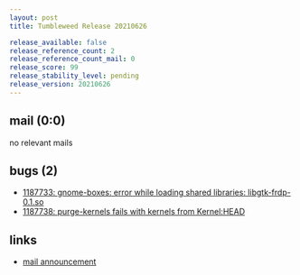 ```yaml
---
layout: post
title: Tumbleweed Release 20210626

release_available: false
release_reference_count: 2
release_reference_count_mail: 0
release_score: 99
release_stability_level: pending
release_version: 20210626
---
```


## mail (0:0)

no relevant mails

## bugs (2)

<!--more-->

- [1187733: gnome-boxes: error while loading shared libraries: libgtk-frdp-0.1.so](https://bugzilla.opensuse.org/show_bug.cgi?id=1187733)
- [1187738: purge-kernels fails with  kernels from Kernel:HEAD](https://bugzilla.opensuse.org/show_bug.cgi?id=1187738)



## links

- [mail announcement](https://lists.opensuse.org/archives/list/factory@lists.opensuse.org/thread/3RPNR2RLYQ2EX3PL3LAQQU6HYT6FVH3U)
